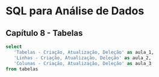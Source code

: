 # SQL para Análise de Dados

## Capítulo 8 - Tabelas

```sql
select
   'Tabelas - Criação, Atualização, Deleção' as aula_1,
   'Linhas - Criação, Atualização, Deleção' as aula_2,
   'Colunas - Criação, Atualização, Deleção' as aula_3
from tabelas
```
